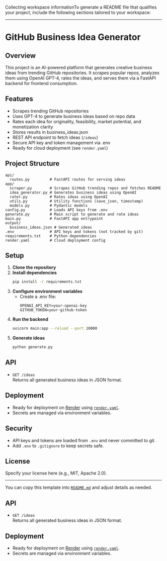 Collecting workspace informationTo generate a README file that qualifies your project, include the following sections tailored to your workspace:

---

# GitHub Business Idea Generator

## Overview

This project is an AI-powered platform that generates creative business ideas from trending GitHub repositories. It scrapes popular repos, analyzes them using OpenAI GPT-4, rates the ideas, and serves them via a FastAPI backend for frontend consumption.

## Features

- Scrapes trending GitHub repositories
- Uses GPT-4 to generate business ideas based on repo data
- Rates each idea for originality, feasibility, market potential, and monetization clarity
- Stores results in business_ideas.json
- REST API endpoint to fetch ideas (`/ideas`)
- Secure API key and token management via .env
- Ready for cloud deployment (see `render.yaml`)

## Project Structure

```
api/
  routes.py         # FastAPI routes for serving ideas
app/
  scraper.py        # Scrapes GitHub trending repos and fetches README
  idea_generator.py # Generates business ideas using OpenAI
  rater.py          # Rates ideas using OpenAI
  utils.py          # Utility functions (save_json, timestamp)
  models.py         # Pydantic models
config.py           # Loads API keys from .env
generate.py         # Main script to generate and rate ideas
main.py             # FastAPI app entrypoint
output/
  business_ideas.json # Generated ideas
.env                # API keys and tokens (not tracked by git)
requirements.txt    # Python dependencies
render.yaml         # Cloud deployment config
```

## Setup

1. **Clone the repository**
2. **Install dependencies**
   ```sh
   pip install -r requirements.txt
   ```
3. **Configure environment variables**
   - Create a .env file:
     ```
     OPENAI_API_KEY=your-openai-key
     GITHUB_TOKEN=your-github-token
     ```
4. **Run the backend**
   ```sh
   uvicorn main:app --reload --port 10000
   ```
5. **Generate ideas**
   ```sh
   python generate.py
   ```

## API

- `GET /ideas`  
  Returns all generated business ideas in JSON format.

## Deployment

- Ready for deployment on [Render](https://render.com/) using [`render.yaml`](render.yaml).
- Secrets are managed via environment variables.

## Security

- API keys and tokens are loaded from `.env` and never committed to git.
- Add `.env` to `.gitignore` to keep secrets safe.

## License

Specify your license here (e.g., MIT, Apache 2.0).

---

You can copy this template into [`README.md`](README.md) and adjust details as needed.

## API

- `GET /ideas`  
  Returns all generated business ideas in JSON format.

## Deployment

- Ready for deployment on [Render](https://render.com/) using [`render.yaml`](render.yaml).
- Secrets are managed via environment variables.
